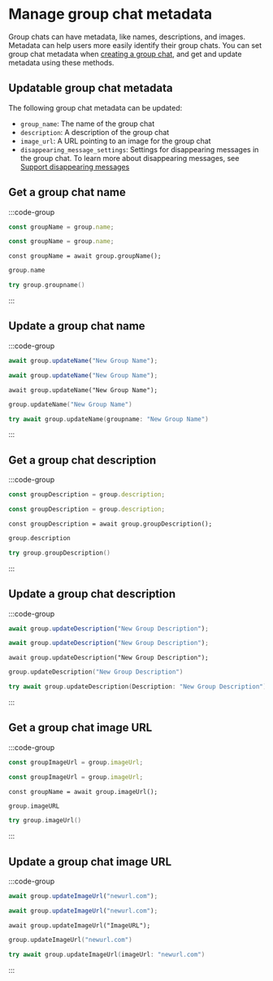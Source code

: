 # Manage group chat metadata

Group chats can have metadata, like names, descriptions, and images. Metadata can help users more easily identify their group chats. You can set group chat metadata when [creating a group chat](/inboxes/create-conversations/#create-a-new-group-chat), and get and update metadata using these methods.

## Updatable group chat metadata

The following group chat metadata can be updated:

- `group_name`: The name of the group chat
- `description`: A description of the group chat
- `image_url`: A URL pointing to an image for the group chat
- `disappearing_message_settings`: Settings for disappearing messages in the group chat. To learn more about disappearing messages, see [Support disappearing messages](/inboxes/send-messages#support-disappearing-messages)

## Get a group chat name

:::code-group

```js [Browser]
const groupName = group.name;
```

```js [Node]
const groupName = group.name;
```

```tsx [React Native]
const groupName = await group.groupName();
```

```kotlin [Kotlin]
group.name
```

```swift [Swift]
try group.groupname()
```

:::

## Update a group chat name

:::code-group

```js [Browser]
await group.updateName("New Group Name");
```

```js [Node]
await group.updateName("New Group Name");
```

```tsx [React Native]
await group.updateName("New Group Name");
```

```kotlin [Kotlin]
group.updateName("New Group Name")
```

```swift [Swift]
try await group.updateName(groupname: "New Group Name")
```

:::

## Get a group chat description

:::code-group

```js [Browser]
const groupDescription = group.description;
```

```js [Node]
const groupDescription = group.description;
```

```tsx [React Native]
const groupDescription = await group.groupDescription();
```

```kotlin [Kotlin]
group.description
```

```swift [Swift]
try group.groupDescription()
```

:::

## Update a group chat description

:::code-group

```js [Browser]
await group.updateDescription("New Group Description");
```

```js [Node]
await group.updateDescription("New Group Description");
```

```tsx [React Native]
await group.updateDescription("New Group Description");
```

```kotlin [Kotlin]
group.updateDescription("New Group Description")
```

```swift [Swift]
try await group.updateDescription(Description: "New Group Description")
```

:::

## Get a group chat image URL

:::code-group

```js [Browser]
const groupImageUrl = group.imageUrl;
```

```js [Node]
const groupImageUrl = group.imageUrl;
```

```tsx [React Native]
const groupName = await group.imageUrl();
```

```kotlin [Kotlin]
group.imageURL
```

```swift [Swift]
try group.imageUrl()
```

:::

## Update a group chat image URL

:::code-group

```js [Browser]
await group.updateImageUrl("newurl.com");
```

```js [Node]
await group.updateImageUrl("newurl.com");
```

```tsx [React Native]
await group.updateImageUrl("ImageURL");
```

```kotlin [Kotlin]
group.updateImageUrl("newurl.com")
```

```swift [Swift]
try await group.updateImageUrl(imageUrl: "newurl.com")
```

:::
